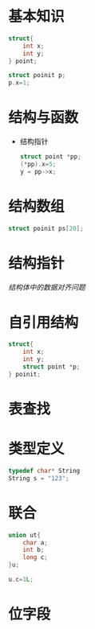 # 基本知识

```c
struct{
    int x;
    int y;
} point;

struct poinit p;
p.x=1;
```

# 结构与函数

- 结构指针

  ```c
  struct point *pp;
  (*pp).x=5;
  y = pp->x;
  ```

# 结构数组

```c
struct poinit ps[20];
```

# 结构指针

_结构体中的数据对齐问题_

# 自引用结构

```c
struct{
    int x;
    int y;
    struct point *p;
} poinit;
```

# 表查找

# 类型定义

```c
typedef char* String
String s = "123";
```

# 联合

```c
union ut{
    char a;
    int b;
    long c;
}u;

u.c=1L;
```

# 位字段


